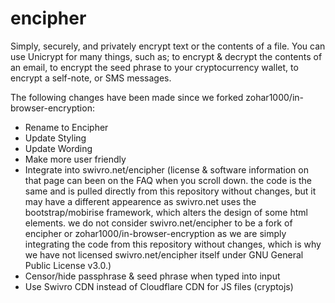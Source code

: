 # encipher

Simply, securely, and privately encrypt text or the contents of a file. You can use Unicrypt for many things, such as; to encrypt & decrypt the contents of an email, to encrypt the seed phrase to your cryptocurrency wallet, to encrypt a self-note, or SMS messages.

The following changes have been made since we forked zohar1000/in-browser-encryption:
- Rename to Encipher
- Update Styling
- Update Wording
- Make more user friendly
- Integrate into swivro.net/encipher (license & software information on that page can been on the FAQ when you scroll down. the code is the same and is pulled directly from this repository without changes, but it may have a different appearence as swivro.net uses the bootstrap/mobirise framework, which alters the design of some html elements. we do not consider swivro.net/encipher to be a fork of encipher or zohar1000/in-browser-encryption as we are simply integrating the code from this repository without changes, which is why we have not licensed swivro.net/encipher itself under GNU General Public License v3.0.)
- Censor/hide passphrase & seed phrase when typed into input
- Use Swivro CDN instead of Cloudflare CDN for JS files (cryptojs)
